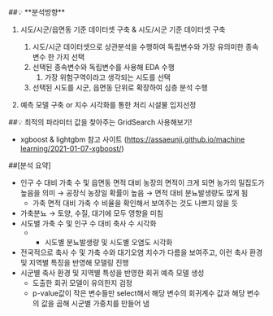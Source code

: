 <aside>
##💡 **분석방향**

1. 시도/시군/읍면동 기준 데이터셋 구축 &  시도/시군 기준 데이터셋 구축
    1. 시도/시군 데이터셋으로 상관분석을 수행하여 독립변수와 가장 유의미한 종속변수 한 가지 선택
    2. 선택된 종속변수와 독립변수를 사용해 EDA 수행
        1. 가장 위험구역이라고 생각되는 시도를 선택
    3. 선택된 시도를 시군, 읍면동 단위로 확장하여 심층 분석 수행 

1. 예측 모델 구축 or 지수 시각화를 통한 처리 시설물 입지선정 
</aside>



<aside>
##💡 최적의 파라미터 값을 찾아주는 GridSearch 사용해보기!

- xgboost & lightgbm 참고 사이트 ([https://assaeunji.github.io/machine learning/2021-01-07-xgboost/](https://assaeunji.github.io/machine%20learning/2021-01-07-xgboost/))
</aside>

##[분석 요약]
- 인구 수 대비 가축 수 및 읍면동 면적 대비 농장의 면적이 크게 되면 농가의 밀집도가 높음을 의미 → 공장식 농장일 확률이 높음 → 면적 대비 분뇨발생량도 많게 됨
    - 가축 면적 대비 가축 수 비율을 확인해서 보여주는 것도 나쁘지 않을 듯
- 가축분뇨 → 토양, 수질, 대기에 모두 영향을 미침
- 시도별 가축 수 및 인구 수 대비 축사 수 시각화
    - + 시도별 분뇨발생량 및 시도별 오염도 시각화
- 전국적으로 축사 수 및 가축 수와 대기오염 치수가 다름을 보여주고, 이런 축사 환경 및 지역별 특징을 반영해 모델링 진행
- 시군별 축사 환경 및 지역별 특성을 반영한 회귀 예측 모델 생성
    - 도출한 회귀 모델이 유의한지 검정
    - p-value값이 작은 변수들만 select해서 해당 변수의 회귀계수 값과 해당 변수의 값을 곱해 시군별 가중치를 만들어 냄
